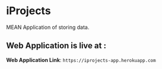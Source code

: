# iProjects
MEAN Application of storing data.

## Web Application is live at :

**Web Application Link**: `https://iprojects-app.herokuapp.com`
